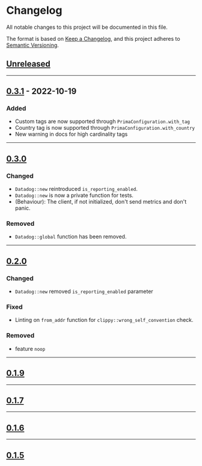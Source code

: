 # Changelog

All notable changes to this project will be documented in this file.

The format is based on [Keep a Changelog](https://keepachangelog.com/en/1.0.0/),
and this project adheres to [Semantic Versioning](https://semver.org/spec/v2.0.0.html).

## [Unreleased]

---

## [0.3.1] - 2022-10-19

### Added

- Custom tags are now supported through `PrimaConfiguration.with_tag`
- Country tag is now supported through `PrimaConfiguration.with_country`
- New warning in docs for high cardinality tags

---

## [0.3.0]

### Changed

- `Datadog::new` reintroduced `is_reporting_enabled`.
- `Datadog::new` is now a private function for tests.
- (Behaviour): The client, if not initialized, don't send metrics and don't panic.

### Removed

- `Datadog::global` function has been removed.

---

## [0.2.0]

### Changed

- `Datadog::new` removed `is_reporting_enabled` parameter

### Fixed

- Linting on `from_addr` function for `clippy::wrong_self_convention` check.

### Removed

- feature `noop`

---

## [0.1.9]

---

## [0.1.7]

---

## [0.1.6]

---

## [0.1.5]

[Unreleased]: https://github.com/primait/prima_datadog.rs/compare/0.3.1...HEAD
[0.3.1]: https://github.com/primait/prima_datadog.rs/compare/0.3.0...0.3.1
[0.3.0]: https://github.com/primait/prima_datadog.rs/compare/0.2.0...0.3.0
[0.2.0]: https://github.com/primait/prima_datadog.rs/compare/0.1.9...0.2.0
[0.1.9]: https://github.com/primait/prima_datadog.rs/compare/0.1.7...0.1.9
[0.1.7]: https://github.com/primait/prima_datadog.rs/compare/0.1.6...0.1.7
[0.1.6]: https://github.com/primait/prima_datadog.rs/compare/0.1.5...0.1.6
[0.1.5]: https://github.com/primait/prima_datadog.rs/releases/tag/0.1.5
